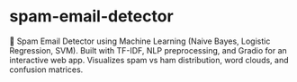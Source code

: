 # spam-email-detector
📩 Spam Email Detector using Machine Learning (Naive Bayes, Logistic Regression, SVM).  Built with TF-IDF, NLP preprocessing, and Gradio for an interactive web app.  Visualizes spam vs ham distribution, word clouds, and confusion matrices.
